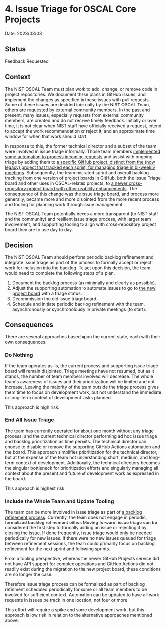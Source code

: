 # 4. Issue Triage for OSCAL Core Projects

Date: 2023/03/03

## Status

Feedback Requested

## Context

The NIST OSCAL Team must plan work to add, change, or remove code in project repositories. We document these plans in GitHub issues, and implement the changes as specified in these issues with pull requests. Some of these issues are decided internally by the NIST OSCAL Team, others are requested by external community members. In the past and present, many issues, especially requests from external community members, are created and do not receive timely feedback. Initially or over time, it is not clear when NIST staff have officially received a request, intend to accept the work recommendation or reject it, and an approximate time window for when that work should start.

In response to this, the former technical director and a subset of the team were involved in issue triage informally. Those team members [implemented some automation to process incoming requests](https://github.com/usnistgov/OSCAL/blob/60918cd3fc5508b69b71e8691b071108dab46ec9/.github/workflows/issue-triage.yml) and assist with ongoing triage by adding them to [a specific GitHub project, distinct from the (now legacy) project that tracked each sprint, for managing triage in bi-weekly meetings](https://github.com/usnistgov/OSCAL/projects/52). Subsequently, the team migrated sprint and overall backlog tracking from one version of project boards in GitHub, both the Issue Triage board and other uses in OSCAL-related projects, to [a newer cross-repository project board with other usability enhancements](https://github.com/orgs/usnistgov/projects/25/). The consequence of this change was the issue triage board, and process more generally, became more and more disjointed from the more recent process and tooling for planning work through issue management.

The NIST OSCAL Team potentially needs a more transparent (to NIST staff and the community) and resilient issue triage process, with larger team involvement, and supporting tooling to align with cross-repository project board they are to use day to day.

## Decision

The NIST OSCAL Team should perform periodic backlog refinement and integrate issue triage as part of the process to formally accept or reject work for inclusion into the backlog. To act upon this decision, the team would need to complete the following steps of a plan.

1. Document the backlog process (as minimally and clearly as possible).
1. Adjust the supporting automation to automate issues to go to [the new project board](https://github.com/usnistgov/OSCAL/projects/52) with a triage status.
1. Decommission the old issue triage board.
1. Schedule and initiate periodic backlog refinement with the team, asynchronously or synchronolously in private meetings (to start).

## Consequences

There are several approaches based upon the current state, each with their own consequences.

### Do Nothing

If the team operates as-is, the current process and supporting issue triage board will remain disjointed. Triage meetings have not resumed, but as it stands, the number of team members involved will decrease. The whole team's awareness of issues and their prioritization will be limited and not increase. Leaving the majority of the team outside the triage process gives them time to focus on development work, but not understand the immediate or long-term context of development tasks planned.

This approach is high risk.

### End All Issue Triage

The team has currently operated for about one month without any triage process, and the current technical director performing ad hoc issue triage and backlog prioritization as time permits. The technical director can choose to disable or remove the supporting GitHub Actions automation and the board. This approach simplifies prioritization for the technical director, but at the expense of the team not understanding short, medium, and long-term context of development. Additionally, the technical directory becomes the singular bottleneck for prioritization efforts and singularly managing all context about the present and future of development work as expressed in the board.

This approach is highest risk.

### Include the Whole Team and Update Tooling

The team can be more involved in issue triage as part of [a backlog refinement process](https://www.scrum.org/resources/blog/product-backlog-refinement-explained-13). Currently, the team does not engage in periodic, formalized backlog refinement either. Moving forward, issue triage can be considered the first step to formally adding an issue or rejecting it by closing the issue. If done frequently, issue triage would only be needed periodically for new issues. If there were no new issues queued for triage between refinement sessions, the team could primarily focus on backlog refinement for the next sprint and following sprints.

From a tooling perspective, whereas the newer GitHub Projects service did not have API support for complex operations and GitHub Actions did not readily exist during the migration to the new project board, these conditions are no longer the case.

Therefore issue triage process can be formalized as part of backlog refinment scheduled periodically for some or all team members to be involved for sufficient context. Automation can be updated to have all work requests in issues be track in one location, not four or more.

This effort will require a spike and some development work, but this approach is low risk in relation to the alternative approaches mentioned above.
